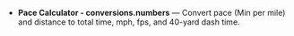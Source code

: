 - **Pace Calculator - conversions.numbers** — Convert pace (Min per mile) and distance to total time, mph, fps, and 40-yard dash time.
